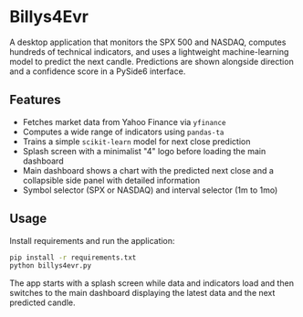 # Billys4Evr

A desktop application that monitors the SPX 500 and NASDAQ, computes hundreds of
technical indicators, and uses a lightweight machine-learning model to predict
the next candle. Predictions are shown alongside direction and a confidence
score in a PySide6 interface.

## Features

* Fetches market data from Yahoo Finance via `yfinance`
* Computes a wide range of indicators using `pandas-ta`
* Trains a simple `scikit-learn` model for next close prediction
* Splash screen with a minimalist "4" logo before loading the main dashboard
* Main dashboard shows a chart with the predicted next close and a collapsible
  side panel with detailed information
* Symbol selector (SPX or NASDAQ) and interval selector (1m to 1mo)

## Usage

Install requirements and run the application:

```bash
pip install -r requirements.txt
python billys4evr.py
```

The app starts with a splash screen while data and indicators load and then
switches to the main dashboard displaying the latest data and the next predicted
candle.
